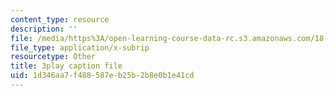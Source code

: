 ```yaml
---
content_type: resource
description: ''
file: /media/https%3A/open-learning-course-data-rc.s3.amazonaws.com/18-06sc-linear-algebra-fall-2011/1d346aa7f488587eb25b2b8e0b1e41cd_JibVXBElKL0.vtt
file_type: application/x-subrip
resourcetype: Other
title: 3play caption file
uid: 1d346aa7-f488-587e-b25b-2b8e0b1e41cd
---
```

